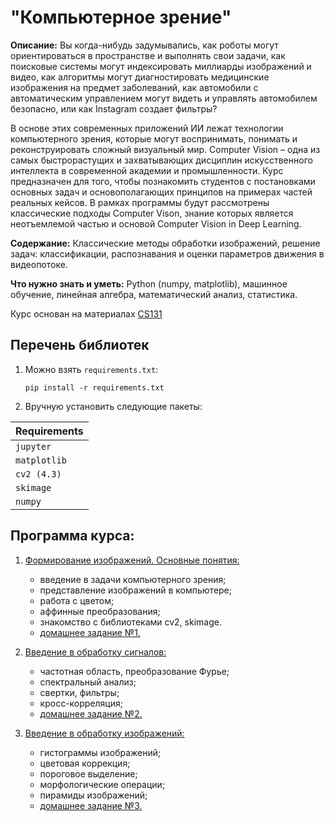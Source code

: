 # "Компьютерное зрение"

**Описание:** Вы когда-нибудь задумывались, как роботы могут ориентироваться в пространстве и выполнять свои задачи, как поисковые системы могут индексировать миллиарды изображений и видео, как алгоритмы могут диагностировать медицинские изображения на предмет заболеваний, как автомобили с автоматическим управлением могут видеть и управлять автомобилем безопасно, или как Instagram создает фильтры?

В основе этих современных приложений ИИ лежат технологии компьютерного зрения, которые могут воспринимать, понимать и реконструировать сложный визуальный мир. Computer Vision – одна из самых быстрорастущих и захватывающих дисциплин искусственного интеллекта в современной академии и промышленности. Курс предназначен для того, чтобы познакомить студентов с постановками основных задач и основополагающих принципов на примерах частей реальных кейсов. В рамках программы будут рассмотрены классические подходы Computer Vison, знание которых является неотъемлемой частью и основой Computer Vision in Deep Learning.

**Содержание:** Классические методы обработки изображений, решение задач: классификации, распознавания и оценки параметров движения в видеопотоке.

**Что нужно знать и уметь:** Python (numpy, matplotlib), машинное обучение, линейная алгебра, математический анализ, статистика.

Курс основан на материалах [CS131](https://github.com/StanfordVL/CS131_release)

## Перечень библиотек

1. Можно взять `requirements.txt`:

    ```pip install -r requirements.txt```
 
2. Вручную установить следующие пакеты:

| **Requirements** |
| :-- |
| `jupyter`        |
| `matplotlib`     |
| `cv2 (4.3)`      | 
| `skimage`        |
| `numpy`          |


## Программа курса:


1. [Формирование изображений. Основные понятия:](https://github.com/ml-dafe/cv_mipt_major/tree/main/week_01_images)
   - введение в задачи компьютерного зрения;
   - представление изображений в компьютере;
   - работа с цветом;
   - аффинные преобразования;
   - знакомство с библиотеками cv2, skimage.
   - [домашнее задание №1.](https://github.com/ml-dafe/cv_mipt_major/tree/main/01_first_images/homework)

2. [Введение в обработку сигналов:](https://github.com/ml-dafe/cv_mipt_major/tree/main/02_signals)
   - частотная область, преобразование Фурье;
   - спектральный анализ;
   - свертки, фильтры;
   - кросс-корреляция;
   - [домашнее задание №2.](https://github.com/ml-dafe/cv_mipt_major/tree/main/02_signals/homework)

3. [Введение в обработку изображений:](https://github.com/ml-dafe/cv_mipt_major/tree/main/03_image_processing)
   - гистограммы изображений;
   - цветовая коррекция;
   - пороговое выделение;
   - морфологические операции;
   - пирамиды изображений;
   - [домашнее задание №3.](https://github.com/ml-dafe/cv_mipt_major/tree/main/03_image_processing/homework)